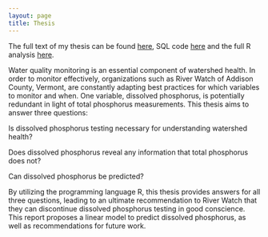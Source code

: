 ```yaml
---
layout: page
title: Thesis
---
```


The full text of my thesis can be found [here](https://drive.google.com/file/d/1BminXghnU62l3Ar86omhs6VexdQIHkmY/view?usp=sharing), SQL code [here](https://github.com/stonecastin/River-Watch-Thesis-Work/blob/main/datamanipsql.sql) and the full R analysis [here](https://github.com/stonecastin/River-Watch-Thesis-Work/blob/main/plotting.Rmd).

Water quality monitoring is an essential component of watershed health.
In order to monitor effectively, organizations such as River Watch of Addison County, Vermont, are constantly adapting best practices for which variables to monitor and when.
One variable, dissolved phosphorus, is potentially redundant in light of total phosphorus measurements. This thesis aims to answer three questions:


Is dissolved phosphorus testing necessary for understanding watershed health?


Does dissolved phosphorus reveal any information that total phosphorus does not?


Can dissolved phosphorus be predicted?


By utilizing the programming language R, this thesis provides answers for all three questions, leading to an ultimate recommendation to River Watch that they can discontinue dissolved phosphorus testing in good conscience.
This report proposes a linear model to predict dissolved phosphorus, as well as recommendations for future work.
